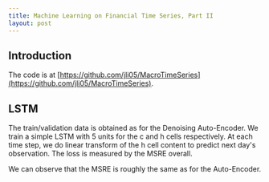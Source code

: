 ```yaml
---
title: Machine Learning on Financial Time Series, Part II 
layout: post
---
```


<script type="text/javascript" src="https://cdnjs.cloudflare.com/ajax/libs/mathjax/2.7.0/MathJax.js?config=TeX-AMS-MML_HTMLorMML"></script>
<script type="text/x-mathjax-config">MathJax.Hub.Config({tex2jax: {inlineMath: [['$','$'], ['\\(','\\)']]}});</script>

## Introduction 
The code is at [https://github.com/jli05/MacroTimeSeries](https://github.com/jli05/MacroTimeSeries).

## LSTM
The train/validation data is obtained as for the Denoising Auto-Encoder. We train a simple LSTM with 5 units for the c and h cells respectively. At each time step, we do linear transform of the h cell content to predict next day's observation. The loss is measured by the MSRE overall.

We can observe that the MSRE is roughly the same as for the Auto-Encoder.
